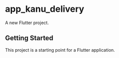 # app_kanu_delivery

A new Flutter project.

## Getting Started

This project is a starting point for a Flutter application.

